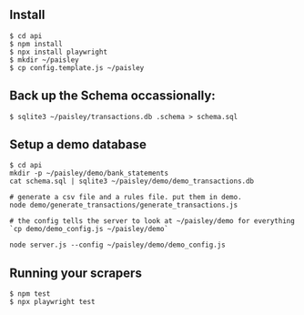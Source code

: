 ## Install
```
$ cd api
$ npm install
$ npx install playwright
$ mkdir ~/paisley
$ cp config.template.js ~/paisley
```

## Back up the Schema occassionally:
``` 
$ sqlite3 ~/paisley/transactions.db .schema > schema.sql 
```

## Setup a demo database

```
$ cd api
mkdir -p ~/paisley/demo/bank_statements
cat schema.sql | sqlite3 ~/paisley/demo/demo_transactions.db

# generate a csv file and a rules file. put them in demo.
node demo/generate_transactions/generate_transactions.js

# the config tells the server to look at ~/paisley/demo for everything
`cp demo/demo_config.js ~/paisley/demo`

node server.js --config ~/paisley/demo/demo_config.js
```

## Running your scrapers
```
$ npm test
$ npx playwright test
```


